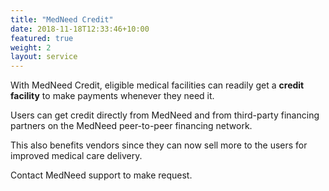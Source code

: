 ```yaml
---
title: "MedNeed Credit"
date: 2018-11-18T12:33:46+10:00
featured: true
weight: 2
layout: service
---
```


With MedNeed Credit, eligible medical facilities can readily get a **credit facility** to make payments whenever they need it.

Users can get credit directly from MedNeed and from third-party financing partners on the MedNeed peer-to-peer financing network.

This also benefits vendors since they can now sell more to the users for improved medical care delivery.

Contact MedNeed support to make request.

